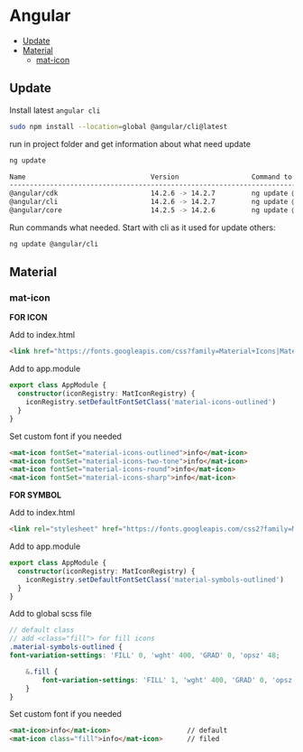 # Angular

<!-- toc -->

- [Update](#update)
- [Material](#material)
  - [mat-icon](#mat-icon)


<!-- tocstop -->

## Update

Install latest `angular cli`
``` bash
sudo npm install --location=global @angular/cli@latest
```
run in project folder and get information about what need update
``` bash
ng update

Name                               Version                  Command to update
--------------------------------------------------------------------------------
@angular/cdk                       14.2.6 -> 14.2.7         ng update @angular/cdk
@angular/cli                       14.2.6 -> 14.2.7         ng update @angular/cli
@angular/core                      14.2.5 -> 14.2.6         ng update @angular/core
```
Run commands what needed. Start with cli as it used for update others:
```bash
ng update @angular/cli
```


## Material

### mat-icon

**FOR ICON**

Add to index.html
```html
<link href="https://fonts.googleapis.com/css?family=Material+Icons|Material+Icons+Outlined|Material+Icons+Two+Tone|Material+Icons+Round|Material+Icons+Sharp" rel="stylesheet">
```

Add to app.module

```typescript
export class AppModule {
  constructor(iconRegistry: MatIconRegistry) {
    iconRegistry.setDefaultFontSetClass('material-icons-outlined')
  }
}
```

Set custom font if you needed

```html
<mat-icon fontSet="material-icons-outlined">info</mat-icon>
<mat-icon fontSet="material-icons-two-tone">info</mat-icon>
<mat-icon fontSet="material-icons-round">info</mat-icon>
<mat-icon fontSet="material-icons-sharp">info</mat-icon>
```

**FOR SYMBOL**

Add to index.html
```html
<link rel="stylesheet" href="https://fonts.googleapis.com/css2?family=Material+Symbols+Outlined:opsz,wght,FILL,GRAD@20..48,100..700,0..1,-50..200" />
```

Add to app.module

```typescript
export class AppModule {
  constructor(iconRegistry: MatIconRegistry) {
    iconRegistry.setDefaultFontSetClass('material-symbols-outlined')
  }
}
```

Add to global scss file
```scss
// default class
// add <class="fill"> for fill icons
.material-symbols-outlined {
font-variation-settings: 'FILL' 0, 'wght' 400, 'GRAD' 0, 'opsz' 48;

    &.fill {
        font-variation-settings: 'FILL' 1, 'wght' 400, 'GRAD' 0, 'opsz' 48;
    }
}
```

Set custom font if you needed

```html
<mat-icon>info</mat-icon>                   // default
<mat-icon class="fill">info</mat-icon>      // filed
```
